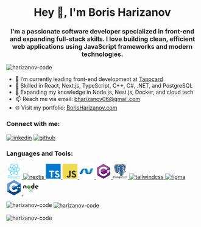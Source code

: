 <h1 align="center">Hey 👋, I'm Boris Harizanov</h1>
<h3 align="center">I'm a passionate software developer specialized in front-end and expanding full-stack skills. I love building clean, efficient web applications using JavaScript frameworks and modern technologies.</h3>

<p align="left"> <img src="https://komarev.com/ghpvc/?username=harizanov-code&label=Profile%20views&color=0e75b6&style=flat" alt="harizanov-code" /> </p>

- 🔭 I’m currently leading front-end development at [Tappcard](https://tappcard.co)
- 💼 Skilled in React, Next.js, TypeScript, C++, C#, .NET, and PostgreSQL
- 🌱 Expanding my knowledge in Node.js, Nest.js, Docker, and cloud tech
- 📫 Reach me via email: bharizanov06@gmail.com
- 🌐 Visit my portfolio: [BorisHarizanov.com](https://borisharizanov.com)

<h3 align="left">Connect with me:</h3>
<p align="left">
<a href="https://www.linkedin.com/in/boris-harizanov" target="_blank"><img align="center" src="https://raw.githubusercontent.com/rahuldkjain/github-profile-readme-generator/master/src/images/icons/Social/linkedin.svg" alt="linkedin" height="30" width="40" /></a>
<a href="https://github.com/harizanov-code" target="_blank"><img align="center" src="https://raw.githubusercontent.com/rahuldkjain/github-profile-readme-generator/master/src/images/icons/Social/github.svg" alt="github" height="30" width="40" /></a>
</p>

<h3 align="left">Languages and Tools:</h3>
<p align="left">
  <a href="https://reactjs.org/" target="_blank" rel="noreferrer"> <img src="https://raw.githubusercontent.com/devicons/devicon/master/icons/react/react-original-wordmark.svg" alt="react" width="40" height="40"/> </a>
  <a href="https://nextjs.org/" target="_blank" rel="noreferrer"> <img src="https://cdn.worldvectorlogo.com/logos/nextjs-2.svg" alt="nextjs" width="40" height="40"/> </a>
  <a href="https://www.typescriptlang.org/" target="_blank" rel="noreferrer"> <img src="https://raw.githubusercontent.com/devicons/devicon/master/icons/typescript/typescript-original.svg" alt="typescript" width="40" height="40"/> </a>
  <a href="https://www.javascript.com/" target="_blank" rel="noreferrer"> <img src="https://raw.githubusercontent.com/devicons/devicon/master/icons/javascript/javascript-original.svg" alt="javascript" width="40" height="40"/> </a>
  <a href="https://dotnet.microsoft.com/" target="_blank" rel="noreferrer"> <img src="https://raw.githubusercontent.com/devicons/devicon/master/icons/dot-net/dot-net-original.svg" alt="dotnet" width="40" height="40"/> </a>
  <a href="https://learn.microsoft.com/en-us/dotnet/csharp/" target="_blank" rel="noreferrer"> <img src="https://raw.githubusercontent.com/devicons/devicon/master/icons/csharp/csharp-original.svg" alt="csharp" width="40" height="40"/> </a>
  <a href="https://www.postgresql.org/" target="_blank" rel="noreferrer"> <img src="https://raw.githubusercontent.com/devicons/devicon/master/icons/postgresql/postgresql-original-wordmark.svg" alt="postgresql" width="40" height="40"/> </a>
  <a href="https://tailwindcss.com/" target="_blank" rel="noreferrer"> <img src="https://www.vectorlogo.zone/logos/tailwindcss/tailwindcss-icon.svg" alt="tailwindcss" width="40" height="40"/> </a>
  <a href="https://figma.com" target="_blank" rel="noreferrer"> <img src="https://www.vectorlogo.zone/logos/figma/figma-icon.svg" alt="figma" width="40" height="40"/> </a>
  <a href="https://isocpp.org/" target="_blank" rel="noreferrer"> <img src="https://raw.githubusercontent.com/devicons/devicon/master/icons/cplusplus/cplusplus-original.svg" alt="cplusplus" width="40" height="40"/> </a>
  <a href="https://nodejs.org" target="_blank" rel="noreferrer"> <img src="https://raw.githubusercontent.com/devicons/devicon/master/icons/nodejs/nodejs-original-wordmark.svg" alt="nodejs" width="40" height="40"/> </a>
</p>

<p><img align="left" src="https://github-readme-stats.vercel.app/api/top-langs?username=harizanov-code&show_icons=true&locale=en&layout=compact&cache_buster=20250606" alt="harizanov-code" /></p>

<p>&nbsp;<img align="center" src="https://github-readme-stats.vercel.app/api?username=harizanov-code&show_icons=true&locale=en&cache_buster=20250606" alt="harizanov-code" /></p>

<p><img align="center" src="https://github-readme-streak-stats.herokuapp.com/?user=harizanov-code" alt="harizanov-code" /></p>
